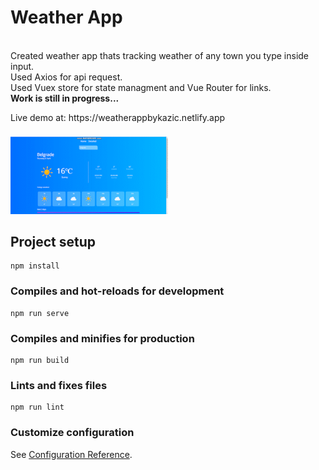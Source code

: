 
<h1>Weather App</h1><br>
Created weather app thats tracking weather of any town you type inside input.<br>
Used Axios for api request.<br>
Used Vuex store for state managment and Vue Router for links.<br>
<b>Work is still in progress...</b><br>
<p style="margin-bottom: 5px">Live demo at: https://weatherappbykazic.netlify.app</p><br>
<img src="WeatherApp.gif" width="50%">

## Project setup
```
npm install
```

### Compiles and hot-reloads for development
```
npm run serve
```

### Compiles and minifies for production
```
npm run build
```

### Lints and fixes files
```
npm run lint
```

### Customize configuration
See [Configuration Reference](https://cli.vuejs.org/config/).
